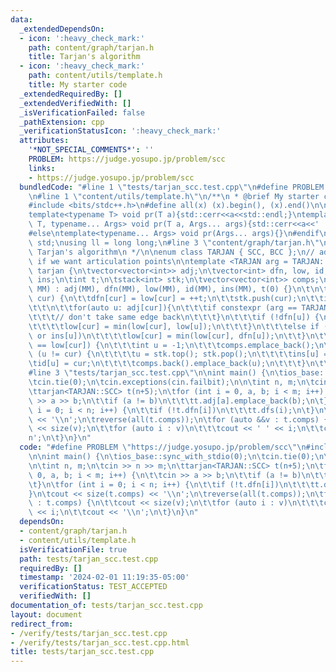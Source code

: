 ```yaml
---
data:
  _extendedDependsOn:
  - icon: ':heavy_check_mark:'
    path: content/graph/tarjan.h
    title: Tarjan's algorithm
  - icon: ':heavy_check_mark:'
    path: content/utils/template.h
    title: My starter code
  _extendedRequiredBy: []
  _extendedVerifiedWith: []
  _isVerificationFailed: false
  _pathExtension: cpp
  _verificationStatusIcon: ':heavy_check_mark:'
  attributes:
    '*NOT_SPECIAL_COMMENTS*': ''
    PROBLEM: https://judge.yosupo.jp/problem/scc
    links:
    - https://judge.yosupo.jp/problem/scc
  bundledCode: "#line 1 \"tests/tarjan_scc.test.cpp\"\n#define PROBLEM \"https://judge.yosupo.jp/problem/scc\"\
    \n#line 1 \"content/utils/template.h\"\n/**\n * @brief My starter code\n */\n\n\
    #include <bits/stdc++.h>\n#define all(x) (x).begin(), (x).end()\n\n#ifdef LOCAL\n\
    template<typename T> void pr(T a){std::cerr<<a<<std::endl;}\ntemplate<typename\
    \ T, typename... Args> void pr(T a, Args... args){std::cerr<<a<<' ',pr(args...);}\n\
    #else\ntemplate<typename... Args> void pr(Args... args){}\n#endif\n\nusing namespace\
    \ std;\nusing ll = long long;\n#line 3 \"content/graph/tarjan.h\"\n\n/**\n * @brief\
    \ Tarjan's algorithm\n */\n\nenum class TARJAN { SCC, BCC };\n// add a flag for\
    \ if we want articulation points\n\ntemplate <TARJAN arg = TARJAN::SCC>\nstruct\
    \ tarjan {\n\tvector<vector<int>> adj;\n\tvector<int> dfn, low, id;\n\tvector<bool>\
    \ ins;\n\tint t;\n\tstack<int> stk;\n\tvector<vector<int>> comps;\n\t\n\ttarjan(int\
    \ MM) : adj(MM), dfn(MM), low(MM), id(MM), ins(MM), t(0) {}\n\t\n\tvoid dfs(int\
    \ cur) {\n\t\tdfn[cur] = low[cur] = ++t;\n\t\tstk.push(cur);\n\t\tins[cur] = 1;\n\
    \t\t\n\t\tfor(auto u: adj[cur]){\n\t\t\tif constexpr (arg == TARJAN::BCC) {\n\t\
    \t\t\t// don't take same edge back\n\t\t\t}\n\t\t\tif (!dfn[u]) {\n\t\t\t\tdfs(u);\n\
    \t\t\t\tlow[cur] = min(low[cur], low[u]);\n\t\t\t}\n\t\t\telse if (arg == TARJAN::BCC\
    \ or ins[u])\n\t\t\t\tlow[cur] = min(low[cur], dfn[u]);\n\t\t}\n\t\t\n\t\tif (dfn[cur]\
    \ == low[cur]) {\n\t\t\tint u = -1;\n\t\t\tcomps.emplace_back();\n\t\t\twhile\
    \ (u != cur) {\n\t\t\t\tu = stk.top(); stk.pop();\n\t\t\t\tins[u] = 0;\n\t\t\t\
    \tid[u] = cur;\n\t\t\t\tcomps.back().emplace_back(u);\n\t\t\t}\n\t\t}\n\t}\n};\n\
    #line 3 \"tests/tarjan_scc.test.cpp\"\n\nint main() {\n\tios_base::sync_with_stdio(0);\n\
    \tcin.tie(0);\n\tcin.exceptions(cin.failbit);\n\n\tint n, m;\n\tcin >> n >> m;\n\
    \ttarjan<TARJAN::SCC> t(n+5);\n\tfor (int i = 0, a, b; i < m; i++) {\n\t\tcin\
    \ >> a >> b;\n\t\tif (a != b)\n\t\t\tt.adj[a].emplace_back(b);\n\t}\n\tfor (int\
    \ i = 0; i < n; i++) {\n\t\tif (!t.dfn[i])\n\t\t\tt.dfs(i);\n\t}\n\tcout << size(t.comps)\
    \ << '\\n';\n\treverse(all(t.comps));\n\tfor (auto &&v : t.comps) {\n\t\tcout\
    \ << size(v);\n\t\tfor (auto i : v)\n\t\t\tcout << ' ' << i;\n\t\tcout << '\\\
    n';\n\t}\n}\n"
  code: "#define PROBLEM \"https://judge.yosupo.jp/problem/scc\"\n#include \"../content/graph/tarjan.h\"\
    \n\nint main() {\n\tios_base::sync_with_stdio(0);\n\tcin.tie(0);\n\tcin.exceptions(cin.failbit);\n\
    \n\tint n, m;\n\tcin >> n >> m;\n\ttarjan<TARJAN::SCC> t(n+5);\n\tfor (int i =\
    \ 0, a, b; i < m; i++) {\n\t\tcin >> a >> b;\n\t\tif (a != b)\n\t\t\tt.adj[a].emplace_back(b);\n\
    \t}\n\tfor (int i = 0; i < n; i++) {\n\t\tif (!t.dfn[i])\n\t\t\tt.dfs(i);\n\t\
    }\n\tcout << size(t.comps) << '\\n';\n\treverse(all(t.comps));\n\tfor (auto &&v\
    \ : t.comps) {\n\t\tcout << size(v);\n\t\tfor (auto i : v)\n\t\t\tcout << ' '\
    \ << i;\n\t\tcout << '\\n';\n\t}\n}\n"
  dependsOn:
  - content/graph/tarjan.h
  - content/utils/template.h
  isVerificationFile: true
  path: tests/tarjan_scc.test.cpp
  requiredBy: []
  timestamp: '2024-02-01 11:19:35-05:00'
  verificationStatus: TEST_ACCEPTED
  verifiedWith: []
documentation_of: tests/tarjan_scc.test.cpp
layout: document
redirect_from:
- /verify/tests/tarjan_scc.test.cpp
- /verify/tests/tarjan_scc.test.cpp.html
title: tests/tarjan_scc.test.cpp
---
```


